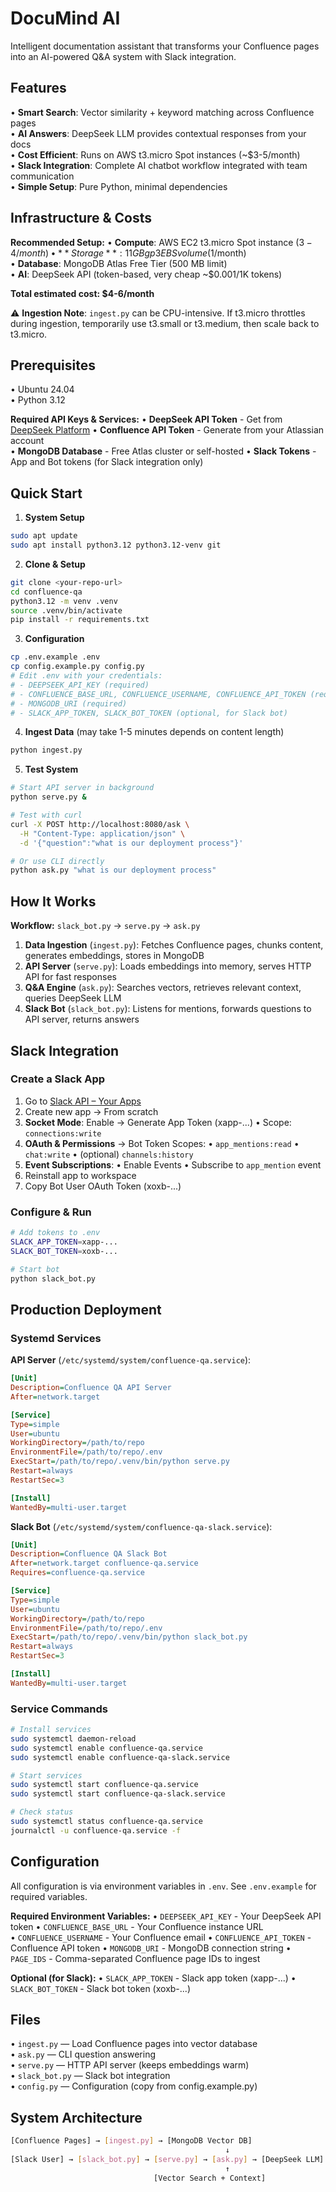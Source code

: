 # DocuMind AI

Intelligent documentation assistant that transforms your Confluence pages into an AI-powered Q&A system with Slack integration.

## Features

• **Smart Search**: Vector similarity + keyword matching across Confluence pages  
• **AI Answers**: DeepSeek LLM provides contextual responses from your docs  
• **Cost Efficient**: Runs on AWS t3.micro Spot instances (~$3-5/month)  
• **Slack Integration**: Complete AI chatbot workflow integrated with team communication  
• **Simple Setup**: Pure Python, minimal dependencies  

## Infrastructure & Costs

**Recommended Setup:**
• **Compute**: AWS EC2 t3.micro Spot instance ($3-4/month)  
• **Storage**: 11 GB gp3 EBS volume ($1/month)  
• **Database**: MongoDB Atlas Free Tier (500 MB limit)  
• **AI**: DeepSeek API (token-based, very cheap ~$0.001/1K tokens)  

**Total estimated cost: $4-6/month**

⚠️ **Ingestion Note**: `ingest.py` can be CPU-intensive. If t3.micro throttles during ingestion, temporarily use t3.small or t3.medium, then scale back to t3.micro.  

## Prerequisites

• Ubuntu 24.04  
• Python 3.12  

**Required API Keys & Services:**
• **DeepSeek API Token** - Get from [DeepSeek Platform](https://platform.deepseek.com/)
• **Confluence API Token** - Generate from your Atlassian account  
• **MongoDB Database** - Free Atlas cluster or self-hosted
• **Slack Tokens** - App and Bot tokens (for Slack integration only)  

## Quick Start

1. **System Setup**
```bash
sudo apt update
sudo apt install python3.12 python3.12-venv git
```

2. **Clone & Setup**
```bash
git clone <your-repo-url>
cd confluence-qa
python3.12 -m venv .venv
source .venv/bin/activate
pip install -r requirements.txt
```

3. **Configuration**
```bash
cp .env.example .env
cp config.example.py config.py
# Edit .env with your credentials:
# - DEEPSEEK_API_KEY (required)
# - CONFLUENCE_BASE_URL, CONFLUENCE_USERNAME, CONFLUENCE_API_TOKEN (required)
# - MONGODB_URI (required) 
# - SLACK_APP_TOKEN, SLACK_BOT_TOKEN (optional, for Slack bot)
```

4. **Ingest Data** (may take 1-5 minutes depends on content length)
```bash
python ingest.py
```

5. **Test System**
```bash
# Start API server in background
python serve.py &

# Test with curl
curl -X POST http://localhost:8080/ask \
  -H "Content-Type: application/json" \
  -d '{"question":"what is our deployment process"}'

# Or use CLI directly  
python ask.py "what is our deployment process"
```

## How It Works

**Workflow:** `slack_bot.py` → `serve.py` → `ask.py`

1. **Data Ingestion** (`ingest.py`): Fetches Confluence pages, chunks content, generates embeddings, stores in MongoDB
2. **API Server** (`serve.py`): Loads embeddings into memory, serves HTTP API for fast responses  
3. **Q&A Engine** (`ask.py`): Searches vectors, retrieves relevant context, queries DeepSeek LLM
4. **Slack Bot** (`slack_bot.py`): Listens for mentions, forwards questions to API server, returns answers

## Slack Integration

### Create a Slack App

1. Go to [Slack API – Your Apps](https://api.slack.com/apps)
2. Create new app → From scratch  
3. **Socket Mode**: Enable → Generate App Token (xapp-...)
   • Scope: `connections:write`
4. **OAuth & Permissions** → Bot Token Scopes:
   • `app_mentions:read`
   • `chat:write`
   • (optional) `channels:history`
5. **Event Subscriptions**:
   • Enable Events
   • Subscribe to `app_mention` event
6. Reinstall app to workspace
7. Copy Bot User OAuth Token (xoxb-...)

### Configure & Run
```bash
# Add tokens to .env
SLACK_APP_TOKEN=xapp-...
SLACK_BOT_TOKEN=xoxb-...

# Start bot
python slack_bot.py
```

## Production Deployment

### Systemd Services

**API Server** (`/etc/systemd/system/confluence-qa.service`):
```ini
[Unit]
Description=Confluence QA API Server
After=network.target

[Service]
Type=simple
User=ubuntu
WorkingDirectory=/path/to/repo
EnvironmentFile=/path/to/repo/.env
ExecStart=/path/to/repo/.venv/bin/python serve.py
Restart=always
RestartSec=3

[Install]
WantedBy=multi-user.target
```

**Slack Bot** (`/etc/systemd/system/confluence-qa-slack.service`):
```ini
[Unit]
Description=Confluence QA Slack Bot
After=network.target confluence-qa.service
Requires=confluence-qa.service

[Service]
Type=simple
User=ubuntu
WorkingDirectory=/path/to/repo
EnvironmentFile=/path/to/repo/.env
ExecStart=/path/to/repo/.venv/bin/python slack_bot.py
Restart=always
RestartSec=3

[Install]
WantedBy=multi-user.target
```

### Service Commands
```bash
# Install services
sudo systemctl daemon-reload
sudo systemctl enable confluence-qa.service
sudo systemctl enable confluence-qa-slack.service

# Start services
sudo systemctl start confluence-qa.service
sudo systemctl start confluence-qa-slack.service

# Check status
sudo systemctl status confluence-qa.service
journalctl -u confluence-qa.service -f
```

## Configuration

All configuration is via environment variables in `.env`. See `.env.example` for required variables.

**Required Environment Variables:**
• `DEEPSEEK_API_KEY` - Your DeepSeek API token
• `CONFLUENCE_BASE_URL` - Your Confluence instance URL  
• `CONFLUENCE_USERNAME` - Your Confluence email
• `CONFLUENCE_API_TOKEN` - Confluence API token
• `MONGODB_URI` - MongoDB connection string
• `PAGE_IDS` - Comma-separated Confluence page IDs to ingest

**Optional (for Slack):**
• `SLACK_APP_TOKEN` - Slack app token (xapp-...)
• `SLACK_BOT_TOKEN` - Slack bot token (xoxb-...)

## Files

• `ingest.py` — Load Confluence pages into vector database  
• `ask.py` — CLI question answering  
• `serve.py` — HTTP API server (keeps embeddings warm)  
• `slack_bot.py` — Slack bot integration  
• `config.py` — Configuration (copy from config.example.py)  

## System Architecture
```bash
[Confluence Pages] → [ingest.py] → [MongoDB Vector DB]
                                                ↓
[Slack User] → [slack_bot.py] → [serve.py] → [ask.py] → [DeepSeek LLM]
                                                ↑
                                [Vector Search + Context]
```
